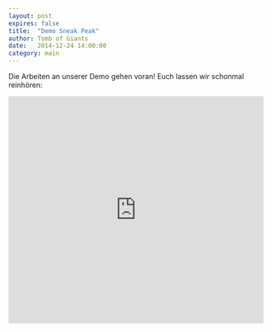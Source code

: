 ```yaml
---
layout: post
expires: false
title:  "Demo Sneak Peak"
author: Tomb of Giants
date:   2014-12-24 14:00:00
category: main
---
```

Die Arbeiten an unserer Demo gehen voran! Euch lassen wir schonmal reinhören:

<iframe width="100%" height="450" scrolling="no" frameborder="no" src="https://w.soundcloud.com/player/?url=https%3A//api.soundcloud.com/tracks/182876805&amp;auto_play=false&amp;hide_related=false&amp;show_comments=true&amp;show_user=true&amp;show_reposts=false&amp;visual=true"></iframe>